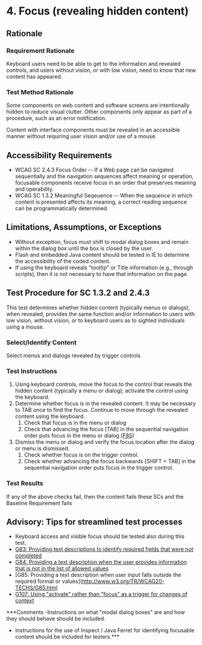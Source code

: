 # 4. Focus (revealing hidden content)
## Rationale
### Requirement Rationale
Keyboard users need to be able to get to the information and revealed controls, and users without vision, or with low vision, need to know that new content has appeared. 

### Test Method Rationale
Some components on web content and software screens are intentionally hidden to reduce visual clutter. Other components only appear as part of a procedure, such as an error notification.

Content with interface components must be revealed in an accessible manner without requiring user vision and/or use of a mouse.

## Accessibility Requirements
* WCAG SC 2.4.3 Focus Order -- If a Web page can be navigated sequentially and the navigation sequences affect meaning or operation, focusable components receive focus in an order that preserves meaning and operability.
* WCAG SC 1.3.2 Meaningful Seqeuence -- When the sequence in which content is presented affects its meaning, a correct reading sequence can be programmatically determined.

## Limitations, Assumptions, or Exceptions
* Without exception, focus must shift to modal dialog boxes and remain within the dialog box until the box is closed by the user.
* Flash and embedded Java content should be tested in IE to determine the accessibility of the coded content.
* If using the keyboard reveals "tooltip" or Title information (e.g., through scripts), then it is not necessary to have that information on the page.

## Test Procedure for SC 1.3.2 and 2.4.3
This test determines whether hidden content (typically menus or dialogs), when revealed, provides the same function and/or information to users with low vision, without vision, or to keyboard users as to sighted individuals using a mouse.

### Select/Identify Content
Select menus and dialogs revealed by trigger controls

### Test Instructions 
1.	Using keyboard controls, move the focus to the control that reveals the hidden content (typically a menu or dialog); activate the control using the keyboard. 
1. Determine whether focus is in the revealed content. It may be necessary to TAB once to find the focus. Continue to move through the revealed content using the keyboard.
    1. Check that focus is in the menu or dialog
    1. Check that advancing the focus [TAB] in the sequential navigation order puts focus in the menu or dialog ([F85](https://www.w3.org/TR/WCAG20-TECHS/F85.html))
1. Dismiss the menu or dialog and verify the focus location after the dialog or menu is dismissed.
    1. Check whether focus is on the trigger control.
    1. Check whether advancing the focus backwards [SHIFT + TAB] in the sequential navigation order puts focus in the trigger control.

### Test Results
If any of the above checks fail, then the content fails these SCs and the Baseline Requirement fails

## Advisory: Tips for streamlined test processes
* Keyboard access and visible focus should be tested also during this test.
* [G83: Providing text descriptions to identify required fields that were not completed](http://www.w3.org/TR/WCAG20-TECHS/G83.html) 
* [G84: Providing a text description when the user provides information that is not in the list of allowed values](http://www.w3.org/TR/WCAG20-TECHS/G84.html)
* [G85: Providing a text description when user input falls outside the required format or values](http://www.w3.org/TR/WCAG20-TECHS/G85.html
* [G107: Using "activate" rather than "focus" as a trigger for changes of context](http://www.w3.org/TR/WCAG20-TECHS/G107.htmlt)

***Comments -Instructions on what "modal dialog boxes" are and how they should behave should be included.
* Instructions for the use of Inspect / Java Ferret for identifying focusable content should be included for testers.***
